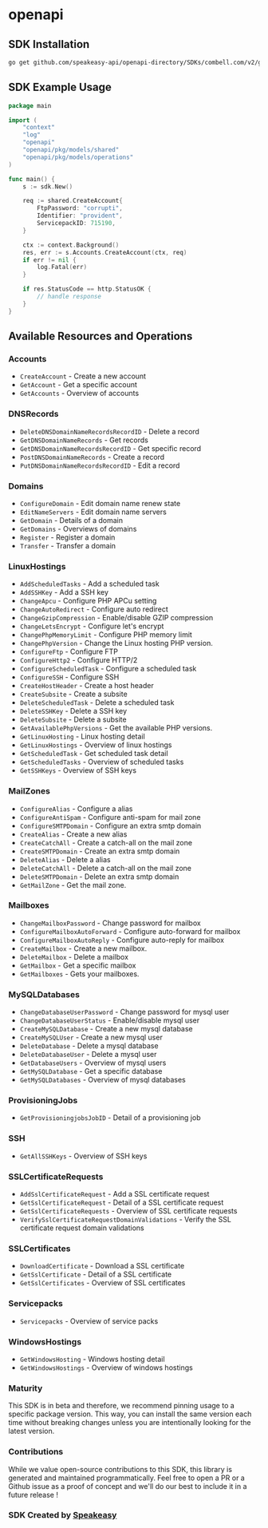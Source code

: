 # openapi

<!-- Start SDK Installation -->
## SDK Installation

```bash
go get github.com/speakeasy-api/openapi-directory/SDKs/combell.com/v2/go
```
<!-- End SDK Installation -->

## SDK Example Usage
<!-- Start SDK Example Usage -->
```go
package main

import (
    "context"
    "log"
    "openapi"
    "openapi/pkg/models/shared"
    "openapi/pkg/models/operations"
)

func main() {
    s := sdk.New()

    req := shared.CreateAccount{
        FtpPassword: "corrupti",
        Identifier: "provident",
        ServicepackID: 715190,
    }

    ctx := context.Background()
    res, err := s.Accounts.CreateAccount(ctx, req)
    if err != nil {
        log.Fatal(err)
    }

    if res.StatusCode == http.StatusOK {
        // handle response
    }
}
```
<!-- End SDK Example Usage -->

<!-- Start SDK Available Operations -->
## Available Resources and Operations


### Accounts

* `CreateAccount` - Create a new account
* `GetAccount` - Get a specific account
* `GetAccounts` - Overview of accounts

### DNSRecords

* `DeleteDNSDomainNameRecordsRecordID` - Delete a record
* `GetDNSDomainNameRecords` - Get records
* `GetDNSDomainNameRecordsRecordID` - Get specific record
* `PostDNSDomainNameRecords` - Create a record
* `PutDNSDomainNameRecordsRecordID` - Edit a record

### Domains

* `ConfigureDomain` - Edit domain name renew state
* `EditNameServers` - Edit domain name servers
* `GetDomain` - Details of a domain
* `GetDomains` - Overviews of domains
* `Register` - Register a domain
* `Transfer` - Transfer a domain

### LinuxHostings

* `AddScheduledTasks` - Add a scheduled task
* `AddSSHKey` - Add a SSH key
* `ChangeApcu` - Configure PHP APCu setting
* `ChangeAutoRedirect` - Configure auto redirect
* `ChangeGzipCompression` - Enable/disable GZIP compression
* `ChangeLetsEncrypt` - Configure let's encrypt
* `ChangePhpMemoryLimit` - Configure PHP memory limit
* `ChangePhpVersion` - Change the Linux hosting PHP version.
* `ConfigureFtp` - Configure FTP
* `ConfigureHttp2` - Configure HTTP/2
* `ConfigureScheduledTask` - Configure a scheduled task
* `ConfigureSSH` - Configure SSH
* `CreateHostHeader` - Create a host header
* `CreateSubsite` - Create a subsite
* `DeleteScheduledTask` - Delete a scheduled task
* `DeleteSSHKey` - Delete a SSH key
* `DeleteSubsite` - Delete a subsite
* `GetAvailablePhpVersions` - Get the available PHP versions.
* `GetLinuxHosting` - Linux hosting detail
* `GetLinuxHostings` - Overview of linux hostings
* `GetScheduledTask` - Get scheduled task detail
* `GetScheduledTasks` - Overview of scheduled tasks
* `GetSSHKeys` - Overview of SSH keys

### MailZones

* `ConfigureAlias` - Configure a alias
* `ConfigureAntiSpam` - Configure anti-spam for mail zone
* `ConfigureSMTPDomain` - Configure an extra smtp domain
* `CreateAlias` - Create a new alias
* `CreateCatchAll` - Create a catch-all on the mail zone
* `CreateSMTPDomain` - Create an extra smtp domain
* `DeleteAlias` - Delete a alias
* `DeleteCatchAll` - Delete a catch-all on the mail zone
* `DeleteSMTPDomain` - Delete an extra smtp domain
* `GetMailZone` - Get the mail zone.

### Mailboxes

* `ChangeMailboxPassword` - Change password for mailbox
* `ConfigureMailboxAutoForward` - Configure auto-forward for mailbox
* `ConfigureMailboxAutoReply` - Configure auto-reply for mailbox
* `CreateMailbox` - Create a new mailbox.
* `DeleteMailbox` - Delete a mailbox
* `GetMailbox` - Get a specific mailbox
* `GetMailboxes` - Gets your mailboxes.

### MySQLDatabases

* `ChangeDatabaseUserPassword` - Change password for mysql user
* `ChangeDatabaseUserStatus` - Enable/disable mysql user
* `CreateMySQLDatabase` - Create a new mysql database
* `CreateMySQLUser` - Create a new mysql user
* `DeleteDatabase` - Delete a mysql database
* `DeleteDatabaseUser` - Delete a mysql user
* `GetDatabaseUsers` - Overview of mysql users
* `GetMySQLDatabase` - Get a specific database
* `GetMySQLDatabases` - Overview of mysql databases

### ProvisioningJobs

* `GetProvisioningjobsJobID` - Detail of a provisioning job

### SSH

* `GetAllSSHKeys` - Overview of SSH keys

### SSLCertificateRequests

* `AddSslCertificateRequest` - Add a SSL certificate request
* `GetSslCertificateRequest` - Detail of a SSL certificate request
* `GetSslCertificateRequests` - Overview of SSL certificate requests
* `VerifySslCertificateRequestDomainValidations` - Verify the SSL certificate request domain validations

### SSLCertificates

* `DownloadCertificate` - Download a SSL certificate
* `GetSslCertificate` - Detail of a SSL certificate
* `GetSslCertificates` - Overview of SSL certificates

### Servicepacks

* `Servicepacks` - Overview of service packs

### WindowsHostings

* `GetWindowsHosting` - Windows hosting detail
* `GetWindowsHostings` - Overview of windows hostings
<!-- End SDK Available Operations -->

### Maturity

This SDK is in beta and therefore, we recommend pinning usage to a specific package version.
This way, you can install the same version each time without breaking changes unless you are intentionally
looking for the latest version.

### Contributions

While we value open-source contributions to this SDK, this library is generated and maintained programmatically.
Feel free to open a PR or a Github issue as a proof of concept and we'll do our best to include it in a future release !

### SDK Created by [Speakeasy](https://docs.speakeasyapi.dev/docs/using-speakeasy/client-sdks)
